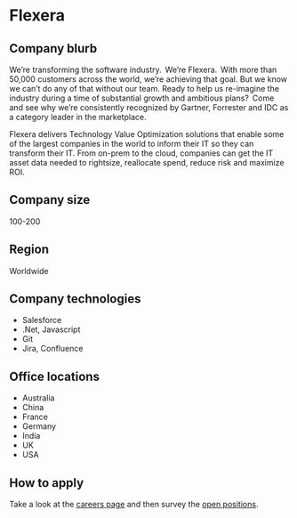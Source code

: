 # Flexera

## Company blurb

We’re transforming the software industry.  We’re Flexera.  With more than
50,000 customers across the world, we’re achieving that goal. But we know we
can’t do any of that without our team.  Ready to help us re-imagine the
industry during a time of substantial growth and ambitious plans?  Come and see
why we’re consistently recognized by Gartner, Forrester and IDC as a category
leader in the marketplace. 

Flexera delivers Technology Value Optimization solutions that enable some of
the largest companies in the world to inform their IT so they can transform
their IT. From on-prem to the cloud, companies can get the IT asset data needed
to rightsize, reallocate spend, reduce risk and maximize ROI. 

## Company size

100-200

## Region

Worldwide

## Company technologies

* Salesforce
* .Net, Javascript
* Git
* Jira, Confluence

## Office locations

* Australia
* China
* France
* Germany
* India
* UK
* USA

## How to apply

Take a look at the [careers page](https://www.flexera.com/about-us/careers.html)
and then survey the
[open positions](https://flexerasoftware.wd1.myworkdayjobs.com/FlexeraSoftware).
